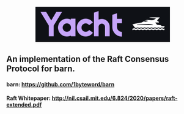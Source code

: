 <p align="center">
  <img src="misc/logo.png" alt="Barn Logo" width="70%"/>
</p>

## An implementation of the Raft Consensus Protocol for barn.

#### barn: https://github.com/1byteword/barn
#### Raft Whitepaper: http://nil.csail.mit.edu/6.824/2020/papers/raft-extended.pdf
